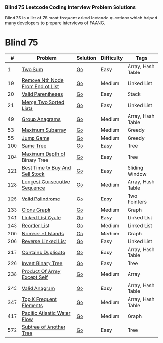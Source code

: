 ### Blind 75 Leetcode Coding Interview Problem Solutions

Blind 75 is a list of 75 most frequent asked leetcode questions which helped many developers to prepare interviews of FAANG.

# Blind 75
| #   | Problem                                                                                             | Solution                                                    | Difficulty | Tags              |
| --- | --------------------------------------------------------------------------------------------------- | ----------------------------------------------------------- | ---------- | ----------------- |
| 1   | [Two Sum](https://leetcode.com/problems/two-sum/)                                                   | [Go](./leetcode/blind75/0001.TwoSum.go)                     | Easy       | Array, Hash Table |
| 19  | [Remove Nth Node From End of List](https://leetcode.com/problems/remove-nth-node-from-end-of-list/) | [Go](./leetcode/blind75/0019.RemoveNthNodeFromEndOfList.go) | Medium     | Linked List       |
| 20  | [Valid Parentheses](https://leetcode.com/problems/valid-parentheses/)                               | [Go](./leetcode/blind75/0020.ValidParentheses.go)           | Easy       | Stack             |
| 21  | [Merge Two Sorted Lists](https://leetcode.com/problems/merge-two-sorted-lists/)                     | [Go](./leetcode/blind75/0021.MergeTwoSortedLists.go)        | Easy       | Linked List       |
| 49  | [Group Anagrams](https://leetcode.com/problems/group-anagrams/)                                     | [Go](./leetcode/blind75/0049.GroupAnagrams.go)              | Medium     | Array, Hash Table |
| 53  | [Maximum Subarray](https://leetcode.com/problems/maximum-subarray/)                                 | [Go](./leetcode/blind75/0053.MaximumSubarray.go)            | Medium     | Greedy            |
| 55  | [Jump Game](https://leetcode.com/problems/jump-game/)                                               | [Go](./leetcode/blind75/0055.JumpGame.go)                   | Medium     | Greedy            |
| 100 | [Same Tree](https://leetcode.com/problems/same-tree/)                                               | [Go](./leetcode/blind75/0100.SameTree.go)                   | Easy       | Tree              |
| 104 | [Maximum Depth of Binary Tree](https://leetcode.com/problems/maximum-depth-of-binary-tree/)         | [Go](./leetcode/blind75/0104.MaximumDepthOfBinaryTree.go)   | Easy       | Tree              |
| 121 | [Best Time to Buy And Sell Stock](https://leetcode.com/problems/best-time-to-buy-and-sell-stock/)   | [Go](./leetcode/blind75/0121.BestTimeToBuyAndSellStock.go)  | Easy       | Sliding Window    |
| 128 | [Longest Consecutive Sequence](https://leetcode.com/problems/longest-consecutive-sequence/)         | [Go](./leetcode/blind75/0128.LongestConsecutiveSequence.go) | Medium     | Array, Hash Table |
| 125 | [Valid Palindrome](https://leetcode.com/problems/valid-palindrome/)                                 | [Go](./leetcode/blind75/0125.ValidPalindrome.go)            | Easy       | Two Pointers      |
| 133 | [Clone Graph](https://leetcode.com/problems/clone-graph/)                                           | [Go](./leetcode/blind75/0133.CloneGraph.go)                 | Medium     | Graph             |
| 141 | [Linked List Cycle](https://leetcode.com/problems/linked-list-cycle/)                               | [Go](./leetcode/blind75/0141.LinkedListCycle.go)            | Easy       | Linked List       |
| 143 | [Reorder List](https://leetcode.com/problems/reorder-list/)                                         | [Go](./leetcode/blind75/0143.ReorderList.go)                | Medium     | Linked List       |
| 200 | [Number of Islands](https://leetcode.com/problems/number-of-islands/)                               | [Go](./leetcode/blind75/0200.NumberOfIslands.go)            | Medium     | Graph             |
| 206 | [Reverse Linked List](https://leetcode.com/problems/reverse-linked-list/)                           | [Go](./leetcode/blind75/0206.ReverseLinkedList.go)          | Easy       | Linked List       |
| 217 | [Contains Duplicate](https://leetcode.com/problems/contains-duplicate/)                             | [Go](./leetcode/blind75/0217.ContainsDuplicate.go)          | Easy       | Array, Hash Table |
| 226 | [Invert Binary Tree](https://leetcode.com/problems/invert-binary-tree/)                             | [Go](./leetcode/blind75/0226.InvertBinaryTree.go)           | Easy       | Tree              |
| 238 | [Product Of Array Except Self](https://leetcode.com/problems/product-of-array-except-self/)         | [Go](./leetcode/blind75/0238.ProductOfArrayExceptSelf.go)   | Medium     | Array             |
| 242 | [Valid Anagram](https://leetcode.com/problems/valid-anagram/)                                       | [Go](./leetcode/blind75/0242.ValidAnagram.go)               | Easy       | Array, Hash Table |
| 347 | [Top K Frequent Elements](https://leetcode.com/problems/top-k-frequent-elements/)                   | [Go](./leetcode/blind75/0347.TopKFrequentElements.go)       | Medium     | Array, Hash Table |
| 417 | [Pacific Atlantic Water Flow](https://leetcode.com/problems/pacific-atlantic-water-flow/)           | [Go](./leetcode/blind75/0417.PacificAtlanticWaterFlow.go)   | Medium     | Graph             |
| 572 | [Subtree of Another Tree](https://leetcode.com/problems/subtree-of-another-tree/)                   | [Go](./leetcode/blind75/0572.SubtreeOfAnotherTree.go)       | Easy       | Tree              |
